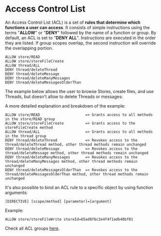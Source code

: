 # Access Control List

An Access Control List (ACL) is a set of **rules that determine which functions a user can access**.
It consists of simple instructions using the terms "**ALLOW**" or "**DENY**" followed by the name of a function or group.
By default, an ACL is set to "**DENY ALL**". Instructions are executed in the order they are listed.
If group scopes overlap, the second instruction will override the overlapping portion.

<div class="center-column"></div>

```
ALLOW store/READ
ALLOW store/storeFileCreate
ALLOW thread/ALL
DENY thread/deleteThread
DENY thread/deleteMessage
DENY thread/deleteManyMessages
DENY thread/deleteMessagesOlderThan
```

The example below allows the user to browse Stores, create files, and use Threads, but doesn't allow to delete Threads or messages:

A more detailed explanation and breakdown of the example:

<div class="center-column"></div>

```
ALLOW store/READ                     => Grants access to all methods in the store/READ group
ALLOW store/storeFileCreate          => Grants access to the storeFileCreate method
ALLOW thread/ALL                     => Grants access to all methods in the thread group
DENY thread/deleteThread             => Revokes access to the thread/deleteThread method, other thread methods remain unchanged
DENY thread/deleteMessage            => Revokes access to the thread/deleteMessage method, other thread methods remain unchanged
DENY thread/deleteManyMessages       => Revokes access to the thread/deleteManyMessages method, other thread methods remain unchanged
DENY thread/deleteMessagesOlderThan  => Revokes access to the thread/deleteMessagesOlderThan method, other thread methods remain unchanged
```

It's also possible to bind an ACL rule to a specific object by using function arguments:

<div class="center-column"></div>

```
[DIRECTIVE] [scope/method] [parameter]=[argument]
```

Example:

<div class="center-column"></div>

```
ALLOW store/storeFileWrite storeId=65ad8f6c2e4f4f1adb40bf81
```

Check all ACL groups <a href="#acl-groups-and-functions">here</a>.
